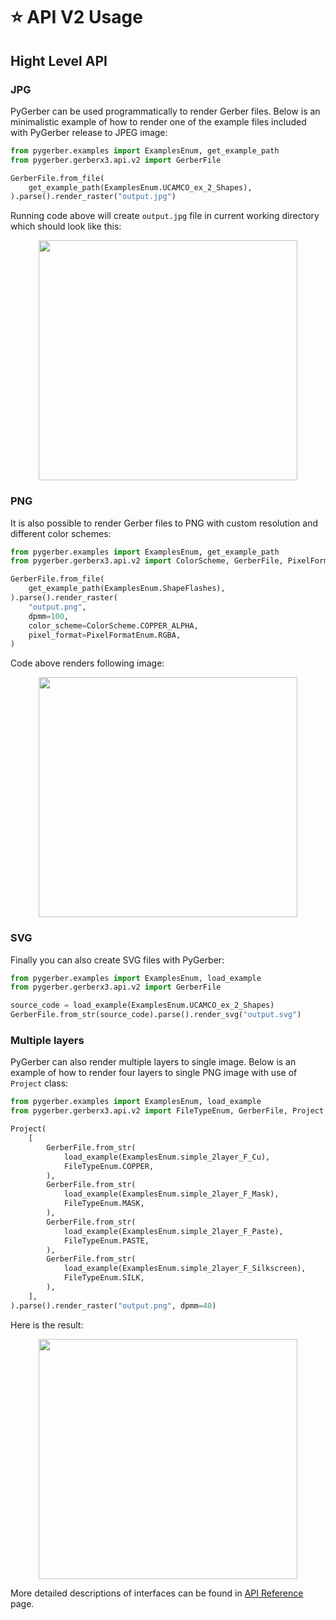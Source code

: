 # ⭐ API V2 Usage

## Hight Level API

### JPG

PyGerber can be used programmatically to render Gerber files. Below is an minimalistic
example of how to render one of the example files included with PyGerber release to JPEG
image:

```python
from pygerber.examples import ExamplesEnum, get_example_path
from pygerber.gerberx3.api.v2 import GerberFile

GerberFile.from_file(
    get_example_path(ExamplesEnum.UCAMCO_ex_2_Shapes),
).parse().render_raster("output.jpg")
```

Running code above will create `output.jpg` file in current working directory which
should look like this:

<p align="center">
  <img width="414" height="384" src="https://github.com/Argmaster/pygerber/assets/56170852/d17ebee8-e851-4c86-b110-8cd8aeca993e">
</p>

### PNG

It is also possible to render Gerber files to PNG with custom resolution and different
color schemes:

```python
from pygerber.examples import ExamplesEnum, get_example_path
from pygerber.gerberx3.api.v2 import ColorScheme, GerberFile, PixelFormatEnum

GerberFile.from_file(
    get_example_path(ExamplesEnum.ShapeFlashes),
).parse().render_raster(
    "output.png",
    dpmm=100,
    color_scheme=ColorScheme.COPPER_ALPHA,
    pixel_format=PixelFormatEnum.RGBA,
)
```

Code above renders following image:

<p align="center">
  <img width="414" height="384" src="https://github.com/Argmaster/pygerber/assets/56170852/0a5a42f3-8792-4b9a-be61-bac12f0e1c03">
</p>

### SVG

Finally you can also create SVG files with PyGerber:

```python
from pygerber.examples import ExamplesEnum, load_example
from pygerber.gerberx3.api.v2 import GerberFile

source_code = load_example(ExamplesEnum.UCAMCO_ex_2_Shapes)
GerberFile.from_str(source_code).parse().render_svg("output.svg")

```

### Multiple layers

PyGerber can also render multiple layers to single image. Below is an example of how to
render four layers to single PNG image with use of `Project` class:

```python
from pygerber.examples import ExamplesEnum, load_example
from pygerber.gerberx3.api.v2 import FileTypeEnum, GerberFile, Project

Project(
    [
        GerberFile.from_str(
            load_example(ExamplesEnum.simple_2layer_F_Cu),
            FileTypeEnum.COPPER,
        ),
        GerberFile.from_str(
            load_example(ExamplesEnum.simple_2layer_F_Mask),
            FileTypeEnum.MASK,
        ),
        GerberFile.from_str(
            load_example(ExamplesEnum.simple_2layer_F_Paste),
            FileTypeEnum.PASTE,
        ),
        GerberFile.from_str(
            load_example(ExamplesEnum.simple_2layer_F_Silkscreen),
            FileTypeEnum.SILK,
        ),
    ],
).parse().render_raster("output.png", dpmm=40)
```

Here is the result:

<p align="center">
  <img width="414" height="384" src="https://github.com/Argmaster/pygerber/assets/56170852/9b3f3823-67b3-49f1-8c76-e2bddaca81fe">
</p>

More detailed descriptions of interfaces can be found in
[API Reference](../01_api_v2_reference.html) page.
